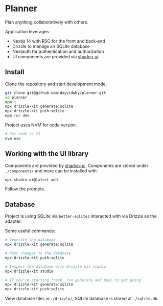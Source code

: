 # Planner
Plan anything collaboratively with others.

Application leverages:
* Nextjs 14 with RSC for the front and back-end
* Drizzle to manage an SQLite database
* Nextauth for authentication and authorization
* UI components are provided via [shadcn-ui](https://ui.shadcn.com/docs)

## Install
Clone the repository and start development mode.
```bash
git clone git@github.com:dayvidwhy/planner.git
cd planner
npm i
npx drizzle-kit generate:sqlite
npx drizzle-kit push:sqlite
npm run dev
```

Project uses NVM for [node](https://github.com/nvm-sh/nvm) version. 
```bash
# Set node to 21
nvm use
```

## Working with the UI library
Components are provided by [shadcn-ui](https://ui.shadcn.com/docs). Components are stored under `./components/` and more can be installed with:

```bash
npx shadcn-ui@latest add
```
Follow the prompts.

## Database
Project is using SQLite via `better-sqlite3` interacted with via Drizzle as the adapter.

Some useful commands:
```bash
# Generate the database
npx drizzle-kit generate:sqlite

# Push changes to the database
npx drizzle-kit push:sqlite

# Inspect the database with Drizzle kit studio
npx drizzle-kit studio

# If you're starting fresh, run generate and push to get going
npx drizzle-kit generate:sqlite
npx drizzle-kit push:sqlite
```

View database files in `./drizzle/`, SQLite database is stored at `./sqlite.db`.
